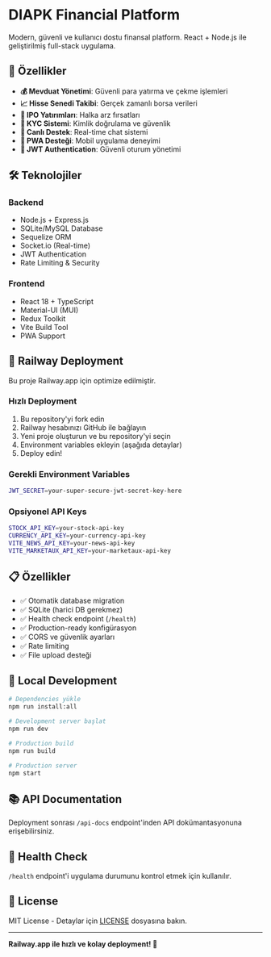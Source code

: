 # DIAPK Financial Platform

Modern, güvenli ve kullanıcı dostu finansal platform. React + Node.js ile geliştirilmiş full-stack uygulama.

## 🚀 Özellikler

- **💰 Mevduat Yönetimi**: Güvenli para yatırma ve çekme işlemleri
- **📈 Hisse Senedi Takibi**: Gerçek zamanlı borsa verileri
- **🎯 IPO Yatırımları**: Halka arz fırsatları
- **👤 KYC Sistemi**: Kimlik doğrulama ve güvenlik
- **💬 Canlı Destek**: Real-time chat sistemi
- **📱 PWA Desteği**: Mobil uygulama deneyimi
- **🔐 JWT Authentication**: Güvenli oturum yönetimi

## 🛠️ Teknolojiler

### Backend
- Node.js + Express.js
- SQLite/MySQL Database
- Sequelize ORM
- Socket.io (Real-time)
- JWT Authentication
- Rate Limiting & Security

### Frontend
- React 18 + TypeScript
- Material-UI (MUI)
- Redux Toolkit
- Vite Build Tool
- PWA Support

## 🚀 Railway Deployment

Bu proje Railway.app için optimize edilmiştir.

### Hızlı Deployment
1. Bu repository'yi fork edin
2. Railway hesabınızı GitHub ile bağlayın
3. Yeni proje oluşturun ve bu repository'yi seçin
4. Environment variables ekleyin (aşağıda detaylar)
5. Deploy edin!

### Gerekli Environment Variables
```bash
JWT_SECRET=your-super-secure-jwt-secret-key-here
```

### Opsiyonel API Keys
```bash
STOCK_API_KEY=your-stock-api-key
CURRENCY_API_KEY=your-currency-api-key
VITE_NEWS_API_KEY=your-news-api-key
VITE_MARKETAUX_API_KEY=your-marketaux-api-key
```

## 📋 Özellikler

- ✅ Otomatik database migration
- ✅ SQLite (harici DB gerekmez)
- ✅ Health check endpoint (`/health`)
- ✅ Production-ready konfigürasyon
- ✅ CORS ve güvenlik ayarları
- ✅ Rate limiting
- ✅ File upload desteği

## 🔧 Local Development

```bash
# Dependencies yükle
npm run install:all

# Development server başlat
npm run dev

# Production build
npm run build

# Production server
npm start
```

## 📚 API Documentation

Deployment sonrası `/api-docs` endpoint'inden API dokümantasyonuna erişebilirsiniz.

## 🏥 Health Check

`/health` endpoint'i uygulama durumunu kontrol etmek için kullanılır.

## 📄 License

MIT License - Detaylar için [LICENSE](LICENSE) dosyasına bakın.

---

**Railway.app ile hızlı ve kolay deployment! 🚀**